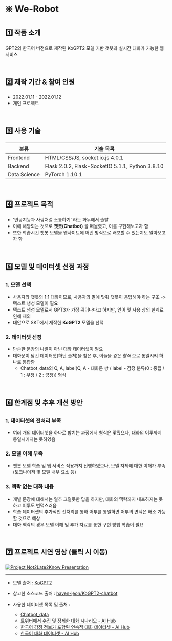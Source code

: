 # ❇️ We-Robot

## 1️⃣ 작품 소개

GPT2의 한국어 버전으로 제작된 KoGPT2 모델 기반 챗봇과 실시간 대화가 가능한 웹 서비스

<br/>

## 2️⃣ 제작 기간 & 참여 인원
- 2022.01.11 - 2022.01.12
- 개인 프로젝트

<br/>

## 3️⃣ 사용 기술

| 분류 | 기술 목록 |
| --- | --- |
| Frontend | HTML/CSS/JS, socket.io.js 4.0.1 |
| Backend | Flask 2.0.2, Flask-SocketIO 5.1.1, Python 3.8.10 |
| Data Science | PyTorch 1.10.1 |

<br/>

## 4️⃣ 프로젝트 목적
- '인공지능과 사람처럼 소통하기' 라는 화두에서 출발
- 이에 해당되는 것으로 **챗봇(Chatbot)** 을 떠올렸고, 이를 구현해보고자 함
- 또한 학습시킨 챗봇 모델을 웹사이트에 어떤 방식으로 배포할 수 있는지도 알아보고자 함

<br/>

## 5️⃣ 모델 및 데이터셋 선정 과정
### 1. 모델 선택
- 사용자와 챗봇의 1:1 대화이므로, 사용자의 말에 맞춰 챗봇이 응답해야 하는 구조 -> 텍스트 생성 모델이 필요
- 텍스트 생성 모델로서 GPT3가 가장 뛰어나다고 하지만, 언어 및 사용 상의 한계로 인해 제외
- 대안으로 SKT에서 제작한 **KoGPT2** 모델을 선택
### 2. 데이터셋 선정
- 단순한 문장의 나열이 아닌 대화 데이터셋이 필요
- 대화문이 담긴 데이터셋(하단 출처)을 찾은 후, 이들을 _같은 형식_ 으로 통일시켜 하나로 통합함
  - Chatbot_data의 Q, A, label(Q, A - 대화문 쌍 / label - 감정 분류(0 : 중립 / 1 : 부정 / 2 : 긍정)) 형식

<br/>

## 6️⃣ 한계점 및 추후 개선 방안
### 1. 데이터셋의 전처리 부족
 - 여러 개의 데이터셋을 하나로 합치는 과정에서 형식은 맞췄으나, 대화의 어투까지 통일시키지는 못하였음
### 2. 모델 이해 부족
 - 챗봇 모델 학습 및 웹 서비스 적용까지 진행하였으나, 모델 자체에 대한 이해가 부족(토크나이저 및 모델 내부 요소 등)
### 3. 맥락 없는 대화 내용
 - 개별 문장에 대해서는 얼추 그럴듯한 답을 하지만, 대화의 맥락까지 내포하지는 못하고 어투도 변덕스러움
 - 학습 데이터셋의 추가적인 전처리를 통해 어투를 통일하면 어투의 변덕은 해소 가능할 것으로 예상
 - 대화 맥락의 경우 모델 이해 및 추가 자료를 통한 구현 방법 학습이 필요

<br/>

## 7️⃣ 프로젝트 시연 영상 (클릭 시 이동)
[![Project Not2Late2Know Presentation](https://user-images.githubusercontent.com/73585246/162379880-951de908-9e3b-4db9-9abe-f1b7259556fc.png)](https://youtu.be/6PP1fJyWq3U)

---

- 모델 출처 : [KoGPT2](https://github.com/SKT-AI/KoGPT2)

- 참고한 소스코드 출처 : [haven-jeon/KoGPT2-chatbot](https://github.com/haven-jeon/KoGPT2-chatbot)

- 사용한 데이터셋 목록 및 출처 :
  - [Chatbot_data](https://github.com/songys/Chatbot_data)
  - [트위터에서 수집 및 정제한 대화 시나리오 - AI Hub](https://aihub.or.kr/opendata/keti-data/recognition-laguage/KETI-02-008)
  - [한국어 감정 정보가 포함된 연속적 대화 데이터셋 - AI Hub](https://aihub.or.kr/opendata/keti-data/recognition-laguage/KETI-02-010)
  - [한국어 대화 데이터셋 - AI Hub](https://aihub.or.kr/opendata/keti-data/recognition-laguage/KETI-02-011)
